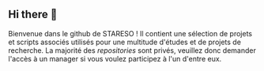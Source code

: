 ## Hi there 👋

Bienvenue dans le github de STARESO ! Il contient une sélection de projets et scripts associés utilisés pour une multitude d'études et de projets de recherche. La majorité des *repositories* sont privés, veuillez donc demander l'accès à un manager si vous voulez participez à l'un d'entre eux.


<!--



🙋‍♀️ A short introduction - what is your organization all about?
🌈 Contribution guidelines - how can the community get involved?
👩‍💻 Useful resources - where can the community find your docs? Is there anything else the community should know?
🍿 Fun facts - what does your team eat for breakfast?
🧙 Remember, you can do mighty things with the power of [Markdown](https://docs.github.com/github/writing-on-github/getting-started-with-writing-and-formatting-on-github/basic-writing-and-formatting-syntax)
-->
